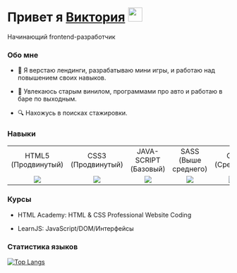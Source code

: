 <h1>Привет я <a href="https://viktoria-w.github.io/portfolio/" target="_blank">Виктория</a> 
<img src="https://github.com/blackcater/blackcater/raw/main/images/Hi.gif" height="32"/></h1>
<p>Начинающий frontend-разработчик</p>
<h3>Обо мне</h3>

* :scroll: Я верстаю лендинги, разрабатываю мини игры, и работаю над повышением своих навыков.

* :minidisc: Увлекаюсь cтарым винилом, программами про авто и работаю в баре по выходным.

* :mag: Нахожусь в поисках стажировки.


<h3>Навыки</h3>

<table>
	<tbody align="center">
		<tr>
			<td>HTML5<br>(Продвинутый)</td>
			<td>CSS3<br>(Продвинутый)</td>
      <td>JAVA-SCRIPT<br>(Базовый)</td>
			<td>SASS<br>(Выше среднего)</td>
			<td>GIT<br>(Средний)</td>
      <td>GULP<br>(Базовый)</td>
		</tr>
		<tr>
			<td ><img src="https://img.shields.io/badge/html5-%23E34F26.svg?style=for-the-badge&logo=html5&logoColor=white"/> </td>
			<td><img src="https://img.shields.io/badge/css3-%231572B6.svg?style=for-the-badge&logo=css3&logoColor=white"/></td>
      <td><img src="https://img.shields.io/badge/javascript-%23323330.svg?style=for-the-badge&logo=javascript&logoColor=%23F7DF1E"/></td>
			<td><img src="https://img.shields.io/badge/SASS-hotpink.svg?style=for-the-badge&logo=SASS&logoColor=white"/></td>
			<td><img src="https://img.shields.io/badge/git-%23F05033.svg?style=for-the-badge&logo=git&logoColor=white"/></td>
      <td><img src="https://img.shields.io/badge/GULP-%23CF4647.svg?style=for-the-badge&logo=gulp&logoColor=white"/></td>
		</tr>
	</tbody>
</table>


<h3>Курсы</h3>

* HTML Academy: HTML & CSS Professional Website Coding

* LearnJS: JavaScript/DOM/Интерфейсы


<h3>Статистика языков</h3>

[![Top Langs](https://github-readme-stats.vercel.app/api/top-langs/?username=Viktoria-W)](https://github.com/anuraghazra/github-readme-stats)

